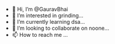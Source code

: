 - 👋 Hi, I’m @GauravBhai
- 👀 I’m interested in grinding...
- 🌱 I’m currently learning dsa...
- 💞️ I’m looking to collaborate on noone...
- 📫 How to reach me ...

<!---
GauravBhai/GauravBhai is a ✨ special ✨ repository because its `README.md` (this file) appears on your GitHub profile.
You can click the Preview link to take a look at your changes.
--->
